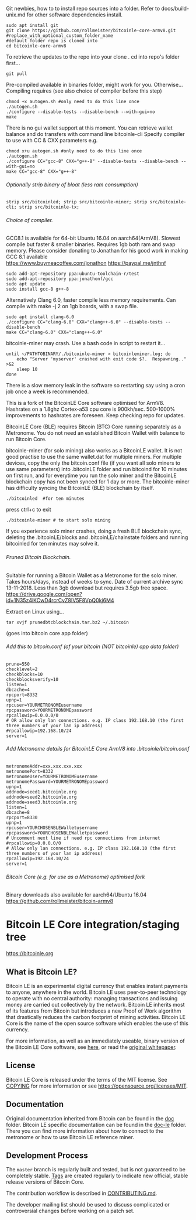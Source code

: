 Git newbies, how to to install repo sources into a folder. Refer to docs/build-unix.md for other software dependencies install.  
```
sudo apt install git
git clone https://github.com/rollmeister/bitcoinle-core-armv8.git #replace_with_optional_custom_folder_name
#default folder repo is cloned into
cd bitcoinle-core-armv8  
```
To retrieve the updates to the repo into your clone . cd into repo's folder first...  
```
git pull
```
Pre-compiled available in binaries folder, might work for you. Otherwise...  
Compiling requires (see also choice of compiler before this step)  
```
chmod +x autogen.sh #only need to do this line once
./autogen.sh
./configure --disable-tests --disable-bench --with-gui=no  
make
```
There is no gui wallet support at this moment.
You can retrieve wallet balance and do transfers with command line bitcoinle-cli
Specify compiler to use with CC & CXX parameters e.g.  
```
chmod x+u autogen.sh #only need to do this line once
./autogen.sh
./configure CC="gcc-8" CXX="g++-8" --disable-tests --disable-bench --with-gui=no  
make CC="gcc-8" CXX="g++-8"
```
###### Optionally strip binary of bloat (less ram consumption)
```
strip src/bitcoinled; strip src/bitcoinle-miner; strip src/bitcoinle-cli; strip src/bitcoinle-tx;
```
###### Choice of compiler.
GCC8.1 is available for 64-bit Ubuntu 16.04 on aarch64(ArmV8). Slowest compile but faster & smaller binaries. Requires 1gb both ram and swap memory. Please consider donating to Jonathan for his good work in making GCC 8.1 available  
https://www.buymeacoffee.com/jonathon
https://paypal.me/jnthnf
```
sudo add-apt-repository ppa:ubuntu-toolchain-r/test 
sudo add-apt-repository ppa:jonathonf/gcc  
sudo apt update
sudo install gcc-8 g++-8
```
Alternatively Clang 6.0, faster compile less memory requirements. Can compile with make -j 2 on 1gb boards, with a swap file.
```
sudo apt install clang-6.0
./configure CC="clang-6.0" CXX="clang++-6.0" --disable-tests --disable-bench
make CC="clang-6.0" CXX="clang++-6.0"
```
bitcoinle-miner may crash. Use a bash code in script to restart it...
```
until ~/PATHTOBINARY/./bitcoinle-miner > bitcoinleminer.log; do  
    echo "Server 'myserver' crashed with exit code $?.  Respawning.." >&2  
    sleep 10  
done  
```
There is a slow memory leak in the software so restarting say using a cron job once a week is recommended.  

This is a fork of the BitcoinLE Core software optimised for ArmV8. Hashrates on a 1.8ghz Cortex-a53 cpu core is 900kh/sec. 500-1000% improvements to hashrates are foreseen. Keep checking repo for updates.  

BitcoinLE Core (BLE) requires Bitcoin (BTC) Core running separately as a Metronome.
You do not need an established Bitcoin Wallet with balance to run Bitcoin Core.

bitcoinle-miner (for solo mining) also works as a BitcoinLE wallet. It is not good practise to use the same wallet.dat for multiple miners. For multiple devices, copy the only the bitcoin.conf file (if you want all solo miners to use same parameters) into .bitcoinLE folder and run bitcoind for 10 minutes on first run, and for everytime you run the solo miner and the BitcoinLE blockchain copy has not been synced for 1 day or more. The bitcoinle-miner has difficulty syncing the BitcoinLE (BLE) blockchain by itself.  
```
./bitcoinled  #for ten minutes  
```
press ctrl+c to exit
```
./bitcoinle-miner # to start solo mining
```
If you experience solo miner crashes, doing a fresh BLE blockchain sync, deleting the .bitcoinLE/blocks and .bitcoinLE/chainstate folders and running bitcoinled for ten minutes may solve it.  

###### Pruned Bitcoin Blockchain.  
Suitable for running a Bitcoin Wallet as a Metronome for the solo miner. Takes hours/days, instead of weeks to sync. Date of current archive sync 13-11-2018. Less than 3gb download but requires 3.5gb free space.  
https://drive.google.com/open?id=1N35z4iKCwD4rcrCvZ8IV5F8VpQ0kj6M4

Extract on Linux using...  
```
tar xvjf prunedbtcblockchain.tar.bz2 ~/.bitcoin  
```
(goes into bitcoin core app folder)  

###### Add this to bitcoin.conf (of your bitcoin (NOT bitcoinle) app data folder)  
```
prune=550  
checklevel=2  
checkblocks=10  
checkblocksverify=10  
listen=1  
dbcache=4  
rpcport=8332  
upnp=1  
rpcuser=YOURMETRONOMEusername  
rpcpassword=YOURMETRONOMEpassword  
rpcallowip=0.0.0.0/0  
# OR allow only lan connections. e.g. IP class 192.168.10 (the first three numbers of your lan ip address)  
#rpcallowip=192.168.10/24  
server=1  
```
###### Add Metronome details for BitcoinLE Core ArmV8 into .bitcoinle/bitcoin.conf  
```
metronomeAddr=xxx.xxx.xxx.xxx  
metronomePort=8332  
metronomeUser=YOURMETRONOMEusername  
metronomePassword=YOURMETRONOMEpassword  
upnp=1  
addnode=seed1.bitcoinle.org  
addnode=seed2.bitcoinle.org  
addnode=seed3.bitcoinle.org  
listen=1  
dbcache=8  
rpcport=8330  
upnp=1  
rpcuser=YOURCHOSENBLEWalletusername  
rpcpassword=YOURCHOSENBLEWalletpassword  
# Uncomment next line if need rpc connections from internet
#rpcallowip=0.0.0.0/0  
# Allow only lan connections. e.g. IP class 192.168.10 (the first three numbers of your lan ip address)  
rpcallowip=192.168.10/24  
server=1  
```
###### Bitcoin Core (e.g. for use as a Metronome) optimised fork  
Binary downloads also available for aarch64/Ubuntu 16.04  
https://github.com/rollmeister/bitcoin-armv8  

Bitcoin LE Core integration/staging tree
=====================================

https://bitcoinle.org

What is Bitcoin LE?
----------------

Bitcoin LE is an experimental digital currency that enables instant payments to
anyone, anywhere in the world. Bitcoin LE uses peer-to-peer technology to operate
with no central authority: managing transactions and issuing money are carried
out collectively by the network. Bitcoin LE inherits most of its features from Bitcoin but introduces a new Proof of Work algorithm that drastically reduces the carbon footprint of mining activities. Bitcoin LE Core is the name of the open source
software which enables the use of this currency.

For more information, as well as an immediately useable, binary version of
the Bitcoin LE Core software, see [here](../../releases), or read the
[original whitepaper](whitepaper/README.md).

License
-------

Bitcoin LE Core is released under the terms of the MIT license. See [COPYING](COPYING) for more
information or see https://opensource.org/licenses/MIT.

Documentation
------------

Original documentation inherited from Bitcoin can be found in the [doc](doc) folder.
Bitcoin LE specific documentation can be found in the [doc-le](doc-le) folder. There you can find more information about how to connect to the metronome or how to use Bitcoin LE reference miner.

Development Process
-------------------

The `master` branch is regularly built and tested, but is not guaranteed to be
completely stable. [Tags](../../releases) are created
regularly to indicate new official, stable release versions of Bitcoin Core.

The contribution workflow is described in [CONTRIBUTING.md](CONTRIBUTING.md).

The developer mailing list should be used to discuss complicated or controversial changes before working
on a patch set.
